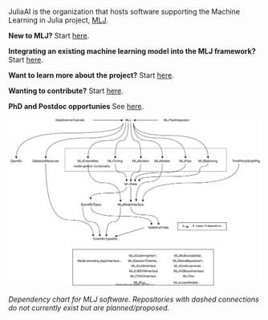 JuliaAI is the organization that hosts software supporting the Machine
Learning in Julia project, [MLJ](https://github.com/JuliaAI/MLJ.jl).

**New to MLJ?** Start [here](https://JuliaAI/MLJ.jl/dev/).

**Integrating an existing machine learning model into the MLJ
framework?** Start [here](https://JuliaAI/MLJ.jl/dev/quick_start_guide_to_adding_models/).

**Want to learn more about the project?** Start [here](https://github.com/JuliaAI/MLJ.jl).

**Wanting to contribute?** Start [here](https://github.com/JuliaAI/MLJ.jl/blob/dev/CONTRIBUTING.md).

**PhD and Postdoc opportunies** See [here](https://sebastian.vollmer.ms/jobs/).


<div align="center">
    <img src="https://raw.githubusercontent.com/JuliaAI/MLJ.jl/dev/material/MLJ_stack.svg" alt="Dependency Chart">
</div>

*Dependency chart for MLJ software. Repositories with dashed
connections do not currently exist but are planned/proposed.*



